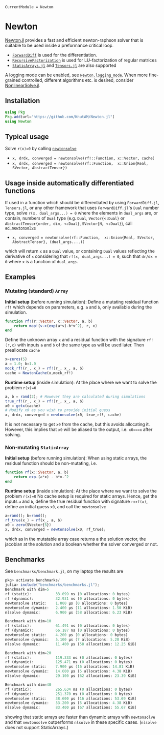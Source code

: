 ```@meta
CurrentModule = Newton
```

# Newton
[Newton.jl](https://github.com/KnutAM/Newton.jl) provides a fast and efficient newton-raphson 
solver that is suitable to be used inside a preformance critical loop. 

* [`ForwardDiff`](https://github.com/JuliaDiff/ForwardDiff.jl) is used for the differentiation.
* [`RecursiveFactorization`](https://github.com/JuliaLinearAlgebra/RecursiveFactorization.jl) is used for LU-factorization of regular matrices
* [`StaticArrays.jl`](https://github.com/JuliaArrays/StaticArrays.jl/) and [`Tensors.jl`](https://github.com/Ferrite-FEM/Tensors.jl) are also supported

A logging mode can be enabled, see [`Newton.logging_mode`](@ref). 
When more fine-grained controlled, different algorithms etc. is desired, 
consider [NonlinearSolve.jl](https://docs.sciml.ai/NonlinearSolve/stable/). 

## Installation
```julia
using Pkg
Pkg.add(url="https://github.com/KnutAM/Newton.jl")
using Newton
```

## Typical usage
Solve `r(x)=0` by calling [`newtonsolve`](@ref)

* `x, drdx, converged = newtonsolve(rf!::Function, x::Vector, cache)`
* `x, drdx, converged = newtonsolve(rf::Function,  x::Union{Real, SVector, AbstractTensor})`

## Usage inside automatically differentiated functions
If used in a function which should be differentiated by using `ForwardDiff.jl`, `Tensors.jl`, or any 
other framework that uses `ForwardDiff.jl`'s `Dual` number type, solve `r(x, dual_args...) = 0` where the elements
in `dual_args` are, or contain, numbers of `Dual` type 
(e.g. `Dual`, `Vector{<:Dual}` or `AbstractTensor{order, dim, <:Dual}`, `SVector{N, <:Dual}`),
call [`ad_newtonsolve`](@ref)

* `x, converged = newtonsolve(rf::Function,  x::Union{Real, SVector, AbstractTensor}, (dual_args...,))`

which will return `x` as a `Dual` value, or containing `Dual` values reflecting the derivative of `x` considering that 
`rf(x, dual_args...) = 0`, such that `dr/dx = 0` where `x` is a function of `dual_args`. 

## Examples

### Mutating (standard) `Array`

**Initial setup** (before running simulation): 
Define a mutating residual function `rf!` which depends on 
parameters, e.g. `a` and `b`, only available during the simulation.
```julia
function rf!(r::Vector, x::Vector, a, b)
    return map!(v->(exp(a*v)-b*v^2), r, x)
end
```

Define the unknown array `x` and a residual function with the signature `rf!(r,x)` with inputs `a` and `b` of the same type as will be used later. Then preallocate `cache`
```julia
x=zeros(5)
a = 1.0; b=1.0
mock_rf!(r_, x_) = rf!(r_, x_, a, b)
cache = NewtonCache(x,mock_rf!)
```

**Runtime setup** (inside simulation): At the place where we want to solve the problem `r(x)=0`
```julia
a, b = rand(2); # However they are calculated during simulations
true_rf!(r_, x_) = rf!(r_, x_, a, b)
x0 = getx(cache)
# Modify x0 as you wish to provide initial guess
x, drdx, converged = newtonsolve(x0, true_rf!, cache)
```
It is not necessary to get `x0` from the cache, but this avoids allocating it. However, this implies that `x0` will be aliased to the output, i.e. `x0===x` after solving. 

### Non-mutating `StaticArray`
**Initial setup** (before running simulation): 
When using static arrays, the residual function should be non-mutating, i.e. 
```julia
function rf(x::SVector, a, b)
    return exp.(a*x) - b*x.^2
end
```

**Runtime setup** (inside simulation): At the place where we want to solve the problem `r(x)=0`
No cache setup is required for static arrays. Hence, get the inputs `a` and `b`, define the true residual function with signature `r=rf(x)`, define an initial guess `x0`, and call the `newtonsolve`
```julia
a=rand(); b=rand();
rf_true(x_) = rf(x_, a, b)
x0 = zero(SVector{5})
x, drdx, converged = newtonsolve(x0, rf_true);
```
which as in the mutatable array case returns a the solution
vector, the jacobian at the solution and a boolean whether 
the solver converged or not. 

## Benchmarks
See `benchmarks/benchmark.jl`, on my laptop the results are
```julia
pkg> activate benchmarks/
julia> include("benchmarks/benchmarks.jl");
Benchmark with dim=5
rf (static):           33.099 ns (0 allocations: 0 bytes)
rf (dynamic):          32.931 ns (0 allocations: 0 bytes)
newtonsolve static:    1.000 μs (0 allocations: 0 bytes)
newtonsolve dynamic:   2.400 μs (11 allocations: 1.50 KiB)
nlsolve dynamic:       6.900 μs (58 allocations: 6.23 KiB)

Benchmark with dim=10
rf (static):           61.491 ns (0 allocations: 0 bytes)
rf (dynamic):          66.187 ns (0 allocations: 0 bytes)
newtonsolve static:    4.200 μs (0 allocations: 0 bytes)
newtonsolve dynamic:   5.100 μs (7 allocations: 5.28 KiB)
nlsolve dynamic:       11.400 μs (58 allocations: 12.25 KiB)

Benchmark with dim=20
rf (static):           119.333 ns (0 allocations: 0 bytes)
rf (dynamic):          125.471 ns (0 allocations: 0 bytes)
newtonsolve static:    7.900 μs (16 allocations: 14.81 KiB)
newtonsolve dynamic:   14.600 μs (5 allocations: 4.38 KiB)
nlsolve dynamic:       29.100 μs (62 allocations: 23.39 KiB)

Benchmark with dim=40
rf (static):           265.634 ns (0 allocations: 0 bytes)
rf (dynamic):          251.370 ns (0 allocations: 0 bytes)
newtonsolve static:    38.600 μs (16 allocations: 53.69 KiB)
newtonsolve dynamic:   53.200 μs (5 allocations: 4.38 KiB)
nlsolve dynamic:       83.400 μs (67 allocations: 55.67 KiB)
```
showing that static arrays are faster than dynamic arrays with `newtonsolve` and that `newtonsolve` outperforms `nlsolve` in these specific cases. (`nlsolve` does not  support StaticArrays.)
